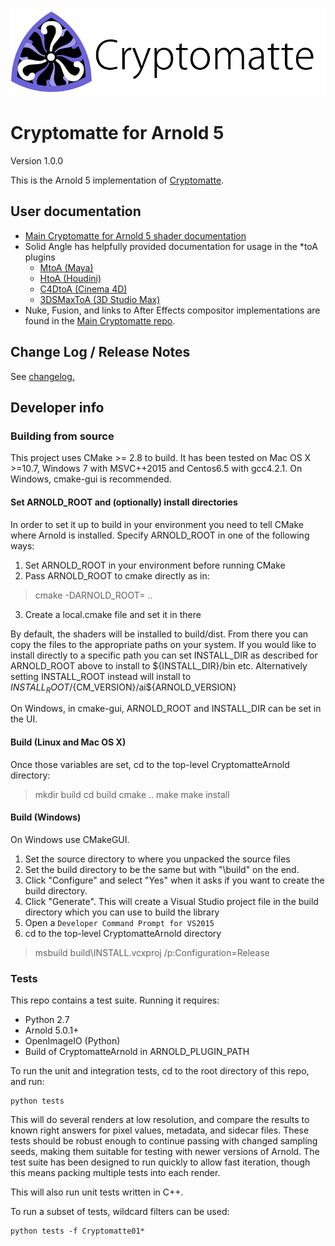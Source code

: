 ![Cryptomatte Logo](/docs/header.png)

# Cryptomatte for Arnold 5

Version 1.0.0

This is the Arnold 5 implementation of [Cryptomatte](https://github.com/Psyop/Cryptomatte). 

## User documentation

* [Main Cryptomatte for Arnold 5 shader documentation](/docs/cryptomatte.md)
* Solid Angle has helpfully provided documentation for usage in the *toA plugins
  * [MtoA (Maya)](https://support.solidangle.com/display/A5AFMUG/Cryptomatte)
  * [HtoA (Houdini)](https://support.solidangle.com/display/A5AFHUG/Cryptomatte)
  * [C4DtoA (Cinema 4D)](https://support.solidangle.com/display/A5AFCUG/Cryptomatte)
  * [3DSMaxToA (3D Studio Max)](https://support.solidangle.com/display/A5AF3DSUG/Cryptomatte)
* Nuke, Fusion, and links to After Effects compositor implementations are found in the [Main Cryptomatte repo](https://github.com/Psyop/Cryptomatte). 

## Change Log / Release Notes

See [changelog.](CHANGELOG.md)

## Developer info

### Building from source

This project uses CMake >= 2.8 to build. It has been tested on Mac OS X >=10.7, Windows 7 with MSVC++2015 and Centos6.5 with gcc4.2.1. On Windows, cmake-gui is recommended. 

#### Set ARNOLD_ROOT and (optionally) install directories

In order to set it up to build in your environment you need to tell CMake where Arnold is installed. Specify ARNOLD_ROOT in one of the following ways:
1. Set ARNOLD_ROOT in your environment before running CMake
2. Pass ARNOLD_ROOT to cmake directly as in:
> cmake -DARNOLD_ROOT=<path> ..
3. Create a local.cmake file and set it in there

By default, the shaders will be installed to build/dist. From there you can copy the files to the appropriate paths on your system. If you would like to install directly to a specific path you can set INSTALL_DIR as described for ARNOLD_ROOT above to install to ${INSTALL_DIR}/bin etc. Alternatively setting INSTALL_ROOT instead will install to ${INSTALL_ROOT}/${CM_VERSION}/ai${ARNOLD_VERSION}

On Windows, in cmake-gui, ARNOLD_ROOT and INSTALL_DIR can be set in the UI. 

#### Build (Linux and Mac OS X)

Once those variables are set, cd to the top-level CryptomatteArnold directory:
> mkdir build
> cd build
> cmake ..
> make
> make install

#### Build (Windows)

On Windows use CMakeGUI. 
1. Set the source directory to where you unpacked the source files
2. Set the build directory to be the same but with "\build" on the end. 
3. Click "Configure" and select "Yes" when it asks if you want to create the build directory.
4. Click "Generate". This will create a Visual Studio project file in the build directory which you can use to build the library
5. Open a `Developer Command Prompt for VS2015` 
6. cd to the top-level CryptomatteArnold directory
> msbuild build\INSTALL.vcxproj /p:Configuration=Release

### Tests

This repo contains a test suite. Running it requires:

* Python 2.7
* Arnold 5.0.1+
* OpenImageIO (Python) 
* Build of CryptomatteArnold in ARNOLD_PLUGIN_PATH

To run the unit and integration tests, cd to the root directory of this repo, and run: 

```
python tests
```

This will do several renders at low resolution, and compare the results to known right answers for
pixel values, metadata, and sidecar files. These tests should be robust enough to continue passing 
with changed sampling seeds, making them suitable for testing with newer versions of Arnold. The 
test suite has been designed to run quickly to allow fast iteration, though this means packing 
multiple tests into each render. 

This will also run unit tests written in C++. 

To run a subset of tests, wildcard filters can be used:

```
python tests -f Cryptomatte01*
```
